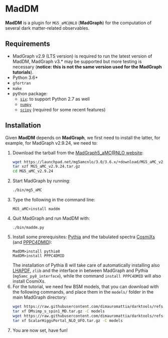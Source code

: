 # MadDM

**MadDM** is a plugin for ``MG5_aMC@NLO`` (**MadGraph**) for the computation of several dark matter-related observables.

## Requirements

- MadGraph v2.9 (LTS version) is required to run the latest version of MadDM, MadGraph v3.* may be supported but more testing is necessary (**notice: this is not the same version used for the MadGraph tutorials**).
- Python 3.6+
- `gfortran`
- `make`
- python package:
    - [`six`](https://pypi.org/project/six/): to support Python 2.7 as well
    - [`numpy`](https://numpy.org/)
    - [`scipy`](https://scipy.org/) (required for some recent features)

## Installation

Given **MadDM** depends on **MadGraph**, we first need to install the latter, for example, for MadGraph v2.9.24, we need to:

1. Download the tarball from the [MadGraph5_aMC@NLO website](https://launchpad.net/mg5amcnlo):
   ```bash
   wget https://launchpad.net/mg5amcnlo/3.0/3.6.x/+download/MG5_aMC_v2.9.24.tar.gz
   tar xzf MG5_aMC_v2.9.24.tar.gz
   cd MG5_aMC_v2.9.24
   ```
2. Start MadGraph by running:
   ```bash
   ./bin/mg5_aMC
   ```
3. Type the following in the command line:
   ```
   MG5_aMC>install maddm
   ```
4. Quit MadGraph and run MadDM with:
   ```
   ./bin/maddm.py
   ```
5. Install some prerequisites: [Pythia](https://pythia.org/) and the tabulated spectra [CosmiXs](https://github.com/ajueid/CosmiXs) (and [PPPC4DMID](http://www.marcocirelli.net/PPPC4DMID.html)):
   ```
   MadDM>install pythia8
   MadDM>install PPPC4DMID
   ```
   The installation of Pythia 8 will take care of automatically installing also [LHAPDF](https://www.lhapdf.org/index.html), `zlib` and the interface in between MadGraph and Pythia (`mg5amc_py8_interface`), while the command `install PPPC4DMID` will also install CosmiXs.
6. For the tutorial, we need few BSM models, that you can download with the following commands, and place them in the `models/` folder in the main MadGraph directory:
   ```bash
   wget https://raw.githubusercontent.com/dimauromattia/darktools/refs/heads/main/maddm/DMsimp_s_spin1_MD.tar.gz
   tar xf DMsimp_s_spin1_MD.tar.gz -C models
   wget https://raw.githubusercontent.com/dimauromattia/darktools/refs/heads/main/maddm/ScalarHiggsPortal_NLO_UFO.tar.gz
   tar xf ScalarHiggsPortal_NLO_UFO.tar.gz -C models
   ```
7. You are now set, have fun!
